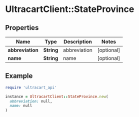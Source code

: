 # UltracartClient::StateProvince

## Properties

| Name | Type | Description | Notes |
| ---- | ---- | ----------- | ----- |
| **abbreviation** | **String** | abbreviation | [optional] |
| **name** | **String** | name | [optional] |

## Example

```ruby
require 'ultracart_api'

instance = UltracartClient::StateProvince.new(
  abbreviation: null,
  name: null
)
```

